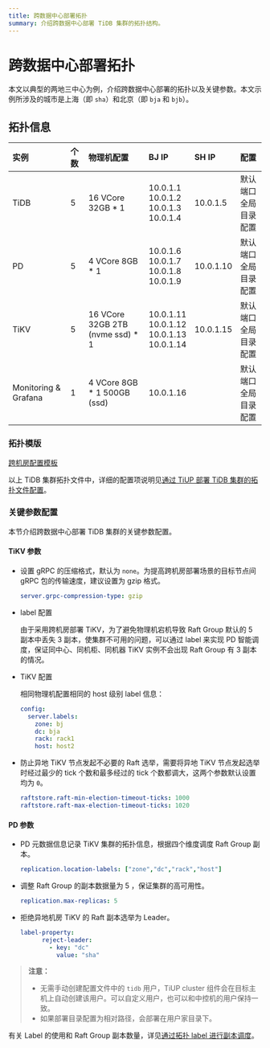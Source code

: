```yaml
---
title: 跨数据中心部署拓扑
summary: 介绍跨数据中心部署 TiDB 集群的拓扑结构。
---
```


# 跨数据中心部署拓扑

本文以典型的两地三中心为例，介绍跨数据中心部署的拓扑以及关键参数。本文示例所涉及的城市是上海（即 `sha`）和北京（即 `bja` 和 `bjb`）。

## 拓扑信息

|实例 | 个数 | 物理机配置 | BJ IP | SH IP |配置 |
| :-- | :-- | :-- | :-- | :-- | :-- |
| TiDB |5 | 16 VCore 32GB * 1 | 10.0.1.1 <br/> 10.0.1.2 <br/> 10.0.1.3 <br/> 10.0.1.4 | 10.0.1.5 | 默认端口 <br/>  全局目录配置 |
| PD | 5 | 4 VCore 8GB * 1 |10.0.1.6 <br/> 10.0.1.7 <br/> 10.0.1.8 <br/> 10.0.1.9 | 10.0.1.10 | 默认端口 <br/> 全局目录配置 |
| TiKV | 5 | 16 VCore 32GB 2TB (nvme ssd) * 1 | 10.0.1.11 <br/> 10.0.1.12 <br/> 10.0.1.13 <br/> 10.0.1.14 | 10.0.1.15 | 默认端口 <br/> 全局目录配置 |
| Monitoring & Grafana | 1 | 4 VCore 8GB * 1 500GB (ssd) | 10.0.1.16 || 默认端口 <br/> 全局目录配置 |

### 拓扑模版

[跨机房配置模板](https://github.com/pingcap/docs-cn/blob/release-5.0/config-templates/geo-redundancy-deployment.yaml)

以上 TiDB 集群拓扑文件中，详细的配置项说明见[通过 TiUP 部署 TiDB 集群的拓扑文件配置](/tiup/tiup-cluster-topology-reference.md)。

### 关键参数配置

本节介绍跨数据中心部署 TiDB 集群的关键参数配置。

#### TiKV 参数

- 设置 gRPC 的压缩格式，默认为 `none`。为提高跨机房部署场景的目标节点间 gRPC 包的传输速度，建议设置为 gzip 格式。

    ```yaml
    server.grpc-compression-type: gzip
    ```

- label 配置

    由于采用跨机房部署 TiKV，为了避免物理机宕机导致 Raft Group 默认的 5 副本中丢失 3 副本，使集群不可用的问题，可以通过 label 来实现 PD 智能调度，保证同中心、同机柜、同机器 TiKV 实例不会出现 Raft Group 有 3 副本的情况。

- TiKV 配置

    相同物理机配置相同的 host 级别 label 信息：

    ```yaml
    config:
      server.labels:
        zone: bj
        dc: bja
        rack: rack1
        host: host2
    ```

- 防止异地 TiKV 节点发起不必要的 Raft 选举，需要将异地 TiKV 节点发起选举时经过最少的 tick 个数和最多经过的 tick 个数都调大，这两个参数默认设置均为 `0`。

    ```yaml
    raftstore.raft-min-election-timeout-ticks: 1000
    raftstore.raft-max-election-timeout-ticks: 1020
    ```

#### PD 参数

- PD 元数据信息记录 TiKV 集群的拓扑信息，根据四个维度调度 Raft Group 副本。

    ```yaml
    replication.location-labels: ["zone","dc","rack","host"]
    ```

- 调整 Raft Group 的副本数据量为 5 ，保证集群的高可用性。

    ```yaml
    replication.max-replicas: 5
    ```

- 拒绝异地机房 TiKV 的 Raft 副本选举为 Leader。

    ```yaml
    label-property:
          reject-leader:
            - key: "dc"
              value: "sha"
    ```

> **注意：**
>
> - 无需手动创建配置文件中的 `tidb` 用户，TiUP cluster 组件会在目标主机上自动创建该用户。可以自定义用户，也可以和中控机的用户保持一致。
> - 如果部署目录配置为相对路径，会部署在用户家目录下。

有关 Label 的使用和 Raft Group 副本数量，详见[通过拓扑 label 进行副本调度](/schedule-replicas-by-topology-labels.md)。

